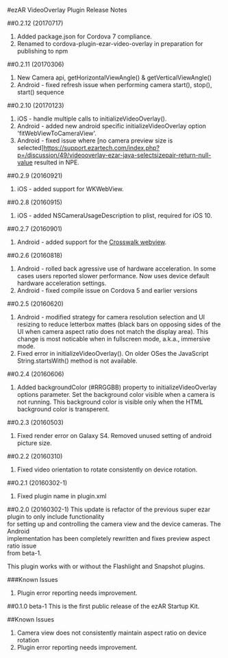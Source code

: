 #ezAR VideoOverlay Plugin Release Notes

##0.2.12 (20170717)
1. Added package.json for Cordova 7 compliance.
2. Renamed to cordova-plugin-ezar-video-overlay in preparation for publishing to npm


##0.2.11 (20170306)
1. New Camera api, getHorizontalViewAngle() & getVerticalViewAngle()
2. Android - fixed refresh issue when performing camera start(), stop(), start() sequence


##0.2.10 (20170123)
1. iOS - handle multiple calls to initializeVideoOverlay().
2. Android - added new android specific initializeVideoOverlay option 'fitWebViewToCameraView'.
3. Android - fixed issue where [no camera preview size is selected]https://support.ezartech.com/index.php?p=/discussion/49/videooverlay-ezar-java-selectsizepair-return-null-value
 resulted in NPE.


##0.2.9 (20160921)
1. iOS - added support for WKWebView.


##0.2.8 (20160915)
1. iOS - added NSCameraUsageDescription to plist, required for iOS 10.


##0.2.7 (20160901)
1. Android - added support for the [Crosswalk webview](https://crosswalk-project.org/). 


##0.2.6 (20160818)
1. Android - rolled back agressive use of hardware acceleration. In some cases users reported slower performance. 
Now uses device default hardware acceleration settings.
2. Android - fixed compile issue on Cordova 5 and earlier versions


##0.2.5 (20160620)
1. Android - modified strategy for camera resolution selection and UI resizing to reduce letterbox mattes 
(black bars on opposing sides of the UI when camera aspect ratio does not match the display area). This 
change is most noticable when in fullscreen mode, a.k.a., immersive mode.
2. Fixed error in initializeVideoOverlay(). On older OSes the JavaScript String.startsWith() method is not
available.


##0.2.4 (20160606)
1. Added backgroundColor (#RRGGBB) property to initializeVideoOverlay options parameter. Set the background color visible when a camera is not running. This background color is 
visible only when the HTML <body> background color is transperent.


##0.2.3 (20160503)
1. Fixed render error on Galaxy S4. Removed unused setting of android picture size.


##0.2.2 (20160310)
1. Fixed video orientation to rotate consistently on device rotation.


##0.2.1 (20160302-1)
1. Fixed plugin name in plugin.xml


##0.2.0 (20160302-1)
This update is refactor of the previous super ezar plugin to only include functionality  
for setting up and controlling the camera view and the device cameras.  The Android  
implementation has been completely rewritten and fixes preview aspect ratio issue  
from beta-1.  

This plugin works with or without the Flashlight and Snapshot plugins.

###Known Issues
1. Plugin error reporting needs improvement.


##0.1.0 beta-1
This is the first public release of the ezAR Startup Kit.

##Known Issues
1. Camera view does not consistently maintain aspect ratio on device rotation
2. Plugin error reporting needs improvement.
